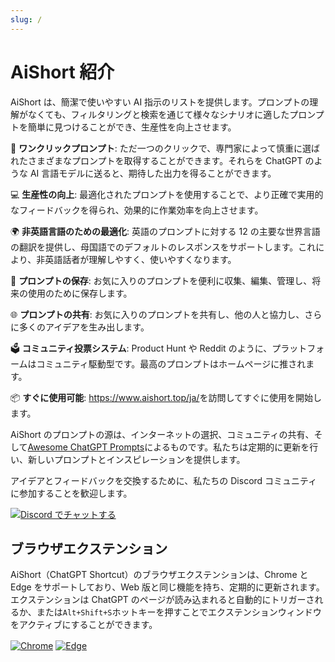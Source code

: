 ```yaml
---
slug: /
---
```


# AiShort 紹介

AiShort は、簡潔で使いやすい AI 指示のリストを提供します。プロンプトの理解がなくても、フィルタリングと検索を通じて様々なシナリオに適したプロンプトを簡単に見つけることができ、生産性を向上させます。

🚀 **ワンクリックプロンプト**: ただ一つのクリックで、専門家によって慎重に選ばれたさまざまなプロンプトを取得することができます。それらを ChatGPT のような AI 言語モデルに送ると、期待した出力を得ることができます。

💻 **生産性の向上**: 最適化されたプロンプトを使用することで、より正確で実用的なフィードバックを得られ、効果的に作業効率を向上させます。

🌍 **非英語言語のための最適化**: 英語のプロンプトに対する 12 の主要な世界言語の翻訳を提供し、母国語でのデフォルトのレスポンスをサポートします。これにより、非英語話者が理解しやすく、使いやすくなります。

💾 **プロンプトの保存**: お気に入りのプロンプトを便利に収集、編集、管理し、将来の使用のために保存します。

🌐 **プロンプトの共有**: お気に入りのプロンプトを共有し、他の人と協力し、さらに多くのアイデアを生み出します。

🗳️ **コミュニティ投票システム**: Product Hunt や Reddit のように、プラットフォームはコミュニティ駆動型です。最高のプロンプトはホームページに推されます。

📦 **すぐに使用可能**: <https://www.aishort.top/ja/>を訪問してすぐに使用を開始します。

AiShort のプロンプトの源は、インターネットの選択、コミュニティの共有、そして[Awesome ChatGPT Prompts](https://github.com/f/awesome-chatgpt-prompts)によるものです。私たちは定期的に更新を行い、新しいプロンプトとインスピレーションを提供します。

アイデアとフィードバックを交換するために、私たちの Discord コミュニティに参加することを歓迎します。

<a href="https://discord.gg/PZTQfJ4GjX">
   <img src="https://img.shields.io/discord/1048780149899939881?color=%2385c8c8&label=Discord&logo=discord&style=for-the-badge" alt="Discord でチャットする" />
</a>

## ブラウザエクステンション

AiShort（ChatGPT Shortcut）のブラウザエクステンションは、Chrome と Edge をサポートしており、Web 版と同じ機能を持ち、定期的に更新されます。エクステンションは ChatGPT のページが読み込まれると自動的にトリガーされるか、または`Alt+Shift+S`ホットキーを押すことでエクステンションウィンドウをアクティブにすることができます。

<a href="https://chrome.google.com/webstore/detail/chatgpt-shortcut/blcgeoojgdpodnmnhfpohphdhfncblnj">
  <img src="https://img.newzone.top/2023-06-05-12-28-49.png?imageMogr2/format/webp"  alt="Chrome" valign="middle" /></a>

<a href="https://microsoftedge.microsoft.com/addons/detail/chatgpt-shortcut/hnggpalhfjmdhhmgfjpmhlfilnbmjoin">
  <img src="https://img.newzone.top/2023-06-05-12-26-20.png?imageMogr2/format/webp" alt="Edge" valign="middle" /></a>
